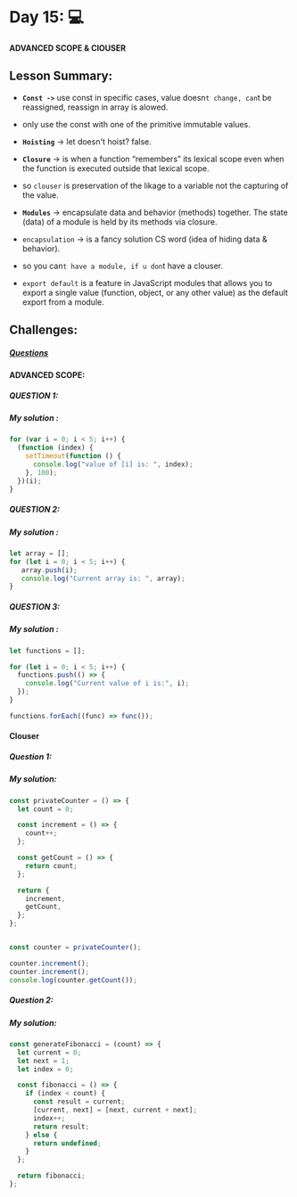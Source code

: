 # Day 15: 💻

 **ADVANCED SCOPE & ClOUSER**

 ## Lesson Summary:

 - **`Const ->`** use const in specific cases, value doesn`t change, can`t be reassigned, reassign in array is alowed.
 - only use the const with one of the primitive immutable values.
  
 - **`Hoisting`** -> let doesn't hoist? false.
   
 - **`Closure`** -> is when a function “remembers” its lexical scope even when the function is executed outside that lexical scope.
 - so `clouser` is preservation of the likage to a variable not the capturing of the value.
   
 - **`Modules`** -> encapsulate data and behavior (methods) together. The state (data) of a module is held by its methods via closure.
 - `encapsulation` -> is a fancy solution CS word (idea of hiding data & behavior).
 - so you can`t have a module, if u don`t have a clouser.
 - `export default` is a feature in JavaScript modules that allows you to export a single value (function, object, or any other value) as the default export from a module.

## Challenges:
##### [Questions](https://github.com/orjwan-alrajaby/gsg-expressjs-backend-training-2023/blob/main/learning-sprint-1/week3-day4-tasks/tasks.md)

#### ADVANCED SCOPE:
##### QUESTION 1:
##### My solution :

```javascript
for (var i = 0; i < 5; i++) {
  (function (index) {
    setTimeout(function () {
      console.log("value of [i] is: ", index);
    }, 100);
  })(i);
}
```

##### QUESTION 2:
##### My solution :

```javascript
let array = []; 
for (let i = 0; i < 5; i++) {
   array.push(i); 
   console.log("Current array is: ", array);
}
```

##### QUESTION 3:
##### My solution :

```javascript
let functions = [];

for (let i = 0; i < 5; i++) { 
  functions.push(() => {
    console.log("Current value of i is:", i);
  });
}

functions.forEach((func) => func());
```

#### Clouser
##### Question 1:
##### My solution:

```javascript
const privateCounter = () => {
  let count = 0;

  const increment = () => {
    count++;
  };

  const getCount = () => {
    return count;
  };

  return {
    increment,
    getCount,
  };
};


const counter = privateCounter();

counter.increment();
counter.increment();
console.log(counter.getCount()); 
```

##### Question 2:
##### My solution:

```javascript
const generateFibonacci = (count) => {
  let current = 0;
  let next = 1;
  let index = 0;

  const fibonacci = () => {
    if (index < count) {
      const result = current;
      [current, next] = [next, current + next];
      index++;
      return result;
    } else {
      return undefined; 
    }
  };

  return fibonacci;
};
```
